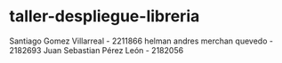# taller-despliegue-libreria

Santiago Gomez Villarreal - 2211866
helman andres merchan quevedo - 2182693
Juan Sebastian Pérez León - 2182056

